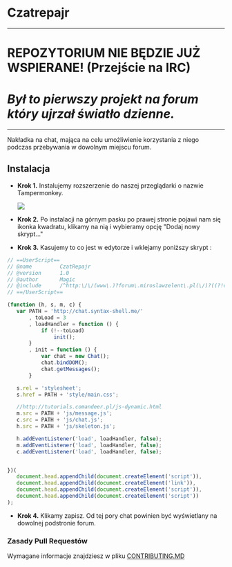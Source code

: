 # Czatrepajr
____

# REPOZYTORIUM NIE BĘDZIE JUŻ WSPIERANE! (Przejście na IRC)
# _Był to pierwszy projekt na forum który ujrzał światło dzienne._

____

Nakładka na chat, mająca na celu umożliwienie korzystania z niego podczas przebywania w dowolnym miejscu forum.

## Instalacja
 - **Krok 1.** Instalujemy rozszerzenie do naszej przeglądarki o nazwie Tampermonkey.</br>

    ![](http://i.imgur.com/NLSSO3B.png)
    
 - **Krok 2.** Po instalacji na górnym pasku po prawej stronie pojawi nam się ikonka kwadratu, klikamy na nią i wybieramy opcję "Dodaj nowy skrypt..."

 - **Krok 3.** Kasujemy to co jest w edytorze i wklejamy poniższy skrypt :
 ```js
// ==UserScript==
// @name         CzatRepajr
// @version      1.0
// @author       Magic
// @include      /^http:\/\/(www\.)?forum\.miroslawzelent\.pl(\/)?((?!chat).)*$/
// ==/UserScript==

(function (h, s, m, c) {
    var PATH = 'http://chat.syntax-shell.me/'
        , toLoad = 3
        , loadHandler = function () {
            if (!--toLoad)
                init();
        }
        , init = function () {
            var chat = new Chat();
            chat.bindDOM();
            chat.getMessages();
        }

    s.rel = 'stylesheet';
    s.href = PATH + 'style/main.css';

    //http://tutorials.comandeer.pl/js-dynamic.html
    m.src = PATH + 'js/message.js';
    c.src = PATH + 'js/chat.js';
    h.src = PATH + 'js/skeleton.js';

    h.addEventListener('load', loadHandler, false);
    m.addEventListener('load', loadHandler, false);
    c.addEventListener('load', loadHandler, false);


})(
    document.head.appendChild(document.createElement('script')),
    document.head.appendChild(document.createElement('link')),
    document.head.appendChild(document.createElement('script')),
    document.head.appendChild(document.createElement('script'))
);

 ```
 - **Krok 4.** Klikamy zapisz. Od tej pory chat powinien być wyświetlany na dowolnej podstronie forum.


### Zasady Pull Requestów
Wymagane informacje znajdziesz w pliku [CONTRIBUTING.MD](https://github.com/CodersCommunity/czatrepajr/blob/development/CONTRIBUTING.md)

